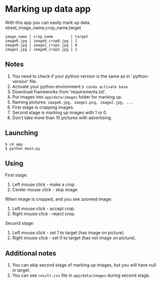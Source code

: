 # Marking up data app
With this app you can easily mark up data.
street_image_name,crop_name,target



```
image_name | crop_name        | target
image0.jpg | image0_crop0.jpg | 1
image0.jpg | image1_crop1.jpg | 0
image1.jpg | image0_crop2.jpg | 1
```

## Notes
1. You need to check if your python version is the same as in '.python-version' file.
2. Activate your python environment ```$ conda activate base```.
3. Download frameworks from 'requirements.txt'.
4. Put images into ```app/data/images``` folder for marking up.
5. Naming pictures: ```image0.jpg, image1.png, image2.jpg, ...```
6. First stage is cropping images.
7. Second stage is marking up images with 1 or 0.
8. Don't take more than 10 pictures with advertising.

## Launching
```
$ cd app
$ python main.py
```

## Using
First stage:
1. Left mouse click - make a crop
2. Center mouse click - skip image

When image is cropped, and you see zoomed image:
1. Left mouse click - accept crop.
2. Right mouse click - reject crop.

Second stage:
1. Left mouse click - set 1 to target (has image on picture).
2. Right mouse click - set 0 to target (has not image on picture).


## Additional notes
1. You can skip second stage of marking up images, but you will have null in target.
2. You can see ```result.csv``` file in ```app/data/images``` during second stage.
